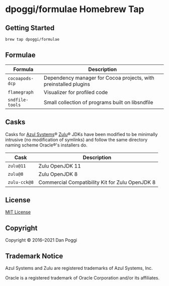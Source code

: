 # dpoggi/formulae Homebrew Tap

## Getting Started

```sh
brew tap dpoggi/formulae
```

## Formulae

Formula | Description
------- | -----------
`cocoapods-dcp` | Dependency manager for Cocoa projects, with preinstalled plugins
`flamegraph` | Visualizer for profiled code
`sndfile-tools` | Small collection of programs built on libsndfile

## Casks

Casks for [Azul Systems](https://www.azul.com/)&reg;
[Zulu](https://www.azul.com/products/zulu-enterprise/)&reg; JDKs have been
modified to be minimally intrusive (no modification of symlinks) and follow
the same directory naming scheme Oracle&reg;'s installers do.

Cask | Description
---- | -----------
`zulu@11` | Zulu OpenJDK 11
`zulu@8` | Zulu OpenJDK 8
`zulu-cck@8` | Commercial Compatibility Kit for Zulu OpenJDK 8

## License

[MIT License](https://opensource.org/licenses/MIT)

## Copyright

Copyright &copy; 2016&ndash;2021 Dan Poggi

## Trademark Notice

Azul Systems and Zulu are registered trademarks of Azul Systems, Inc.

Oracle is a registered trademark of Oracle Corporation and/or its affiliates.
